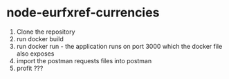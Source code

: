 # node-eurfxref-currencies

1. Clone the repository
2. run docker build
3. run docker run - the application runs on port 3000 which the docker file also exposes
4. import the postman requests files into postman
5. profit ???
